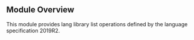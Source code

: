 ## Module Overview

This module provides lang library list operations defined by the language specification 2019R2.

